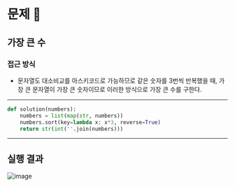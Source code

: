 # 문제 :book:

## 가장 큰 수

### 접근 방식

- 문자열도 대소비교를 아스키코드로 가능하므로 같은 숫자를 3번씩 반복했을 때, 가장 큰 문자열이 가장 큰 숫자이므로 이러한 방식으로 가장 큰 수를 구한다.

<hr>

```python
def solution(numbers):
    numbers = list(map(str, numbers))
    numbers.sort(key=lambda x: x*3, reverse=True)
    return str(int(''.join(numbers)))
```

<hr>

## 실행 결과
![image](https://user-images.githubusercontent.com/84619866/152174695-0d37cb40-8b31-4b95-bc4b-6db90c836e9f.png)


